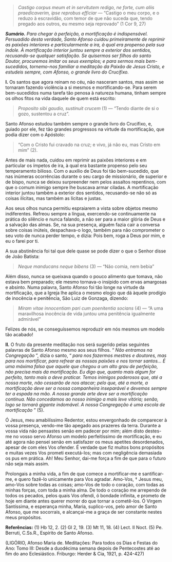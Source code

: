 > *Castigo corpus meum et in servitutem redigo, ne forte, cum aliis praedicaverim, ipse reprobus efficiar* — “Castigo o meu corpo, e o reduzo à escravidão, com temor de que não suceda que, tendo pregado aos outros, eu mesmo seja reprovado” (1 Cor 9, 27)

***Sumário.** Para chegar à perfeição, a mortificação é indispensável. Persuadido desta verdade, Santo Afonso cuidou primeiramente de reprimir as paixões interiores e particularmente a ira, à qual era propenso pela sua índole. À mortificação interior juntou sempre a exterior dos sentidos, recusando-se qualquer satisfação. Se quisermos ser filhos do santo Doutor, procuremos imitar os seus exemplos; e para sermos mais bem-sucedidos, tornemo-nos familiar a meditação da Paixão de Jesus Cristo, e estudeis sempre, com Afonso, o grande livro do Crucifixo.*

**I.** Os santos que agora reinam no céu, não nasceram santos, mas assim se tornaram fazendo violência a si mesmos e mortificando-se. Para serem bem-sucedidos numa tarefa tão penosa à natureza humana, tinham sempre os olhos fitos na vida daquele de quem está escrito:

> *Proposito sibi gaudio, sustinuit crucem* (1) — “Tendo diante de si o gozo, sustentou a cruz”.

Santo Afonso estudou também sempre o grande livro do Crucifixo, e, guiado por ele, fez tão grandes progressos na virtude da mortificação, que podia dizer com o Apóstolo:

> “Com o Cristo fui cravado na cruz; e vivo, já não eu, mas Cristo em mim” (2).

Antes de mais nada, cuidou em reprimir as paixões interiores e em particular os ímpetos de ira, à qual era bastante propenso pelo seu temperamento bilioso. Com o auxílio de Deus foi tão bem-sucedido, que nas inúmeras ocorrências durante o seu cargo de missionário, de superior e de bispo, nunca se deixou surpreender nem pelos assaltos repentinos, com que o comum inimigo sempre lhe buscava armar ciladas. A mortificação interior juntou também a exterior dos sentidos, recusando-se não só as coisas ilícitas, mas também as lícitas e justas.

Aos seus olhos nunca permitiu espraiarem a vista sobre objetos mesmo indiferentes. Refreou sempre a língua, exercendo-se continuamente na prática do silêncio e nunca falando, a não ser para a maior glória de Deus e a salvação das almas. Se, na sua presença, alguém fazia cair a conversa sobre coisas inúteis, despachava-o logo, também para não comprometer o seu voto de nunca perder tempo, e dizia: Pois bem, roga a Deus por mim, e eu o farei por ti.

A sua abstinência foi tal que dele quase se pode dizer o que o Senhor disse de João Batista:

> *Neque manducans neque bibens* (3) — “Não comia, nem bebia”

Além disso, nunca se queixava quando o pouco alimento que tomava, não estava bem preparado; ele mesmo tornava-o insípido com ervas amargosas e absinto. Numa palavra, Santo Afonso foi tão longe na virtude da mortificação, que a Igreja lhe aplica o mesmo elogio que dá àquele prodígio de inocência e penitência, São Luiz de Gonzaga, dizendo:

> *Miram vitae innocentiam pari cum poenitentia socians* (4) — “A uma maravilhosa inocência de vida juntou uma penitência igualmente admirável”

Felizes de nós, se conseguíssemos reproduzir em nós mesmos um modelo tão acabado!

**II.** O fruto da presente meditação nos será sugerido pelas seguintes palavras de Santo Afonso mesmo aos seus filhos. “ *Não entramos na Congregação* ”, dizia o santo, “ *para nos fazermos mestres e doutores, mas para nos mortificar, para refrear as nossas paixões e nos tornar santos… É uma máxima falsa que aquele que chegou a um alto grau de perfeição, não precisa mais da mortificação. Eu digo que, quanto mais algum for perfeito, tanto mais a deve praticar. Temos inimigos poderosos que, até a nossa morte, não cessarão de nos atacar; pelo que, até a morte, a mortificação deve ser a nossa companheira inseparável e devemos sempre ter a espada na mão. A nossa grande arte deve ser a mortificação contínua. Não concedamos ao nosso inimigo a mais leve vitória; senão, logo se tornará gigante indomável. A nossa Congregação é uma escola de mortificação* ” (5).

Ó Jesus, meu amabilíssimo Redentor, estou envergonhado de comparecer à vossa presença, vendo-me tão apegado aos prazeres da terra. Durante a vossa vida não pensastes senão em padecer por mim; além disto destes-me no vosso servo Afonso um modelo perfeitíssimo de mortificação, e eu até agora não pensei senão em satisfazer os meus apetites desordenados, apesar de com eles Vos ofender. É verdade que fiz muitos bons propósitos e muitas vezes Vos prometi executá-los; mas com negligência demasiada os pus em prática. Ah! Meu Senhor, dai-me força a fim de que para o futuro não seja mais assim.

Prolongais a minha vida, a fim de que comece a mortificar-me e santificar-me, e quero fazê-lo unicamente para Vos agradar. Amo-Vos, † Jesus meu, amo-Vos sobre todas as coisas; amo-Vos de todo o coração, com todas as minhas forças, com toda a minha alma. De todo o coração me arrependo de todos os pecados, pelos quais Vos ofendi, ó bondade infinita, e prometo de hoje em diante antes querer morrer do que tornar a cometê-los. Ó Virgem Santíssima, e esperança minha, Maria, suplico-vos, pelo amor de Santo Afonso, que me socorrais, e alcançai-me a graça de ser constante nestes meus propósitos.

**Referências:** (1) Hb 12, 2. (2) Gl 2, 19. (3) Mt 11, 18. (4) Lect. II Noct. (5) Pe. Berruti, C.Ss.R., Espírito de Santo Afonso.

(LIGÓRIO, Afonso Maria de. Meditações: Para todos os Dias e Festas do Ano: Tomo III: Desde a duodécima semana depois de Pentecostes até ao fim do ano Eclesiástico. Friburgo: Herder & Cia, 1921, p. 424-427)
